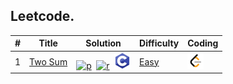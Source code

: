 ##  Leetcode.



| #    | Title                | Solution                                            | Difficulty        |  Coding    |
| ----| ------------      | ----------------------------------          | ----------        | ----------   |
| 1    | [Two Sum][1] | [![p]][1sp]&nbsp;&nbsp;[![r]][1sr]&nbsp;&nbsp;[![c]][1sc]       | [Easy][e]         | [![l]][1l]       |

[p]:./ico/python.ico
[r]:./ico/rust.ico
[l]:./ico/leetcode.png
[c]:./ico/c.png

[e]:./Easy
[m]:./Medium
[h]:./Hard

[1]:./Easy/0001-Two%20Sum/README.md#1-two-sum

[1sc]:./Easy/0001-Two%20Sum/README.md#solutions-c
[1sp]:./Easy/0001-Two%20Sum/README.md#solutions-python 
[1sr]:./Easy/0001-Two%20Sum/README.md#solutions-rust 

[1l]:https://leetcode.com/problems/two-sum/

